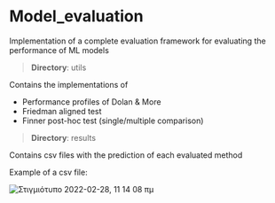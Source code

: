 # Model_evaluation
Implementation of a complete evaluation framework for evaluating the performance of ML models


> **Directory**: utils

Contains the implementations of 
- Performance profiles of Dolan & More
- Friedman aligned test
- Finner post-hoc test (single/multiple comparison)


> **Directory**: results

Contains csv files with the prediction of each evaluated method

Example of a csv file:

![Στιγμιότυπο 2022-02-28, 11 14 08 πμ](https://user-images.githubusercontent.com/68684650/155956302-72bc462e-5b18-41d9-9469-d33d90957b44.png)

